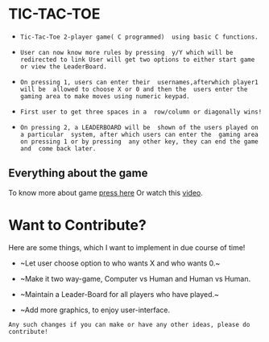 # TIC-TAC-TOE
- `Tic-Tac-Toe 2-player game( C programmed) 
using basic C functions.`

- `User can now know more rules by pressing 
y/Y which will be redirected to link
User will get two options to either start
 game or view the LeaderBoard.`

- `On pressing 1, users can enter their 
usernames,afterwhich player1 will be 
allowed to choose X or 0 and then the 
users enter the gaming area to make moves
 using numeric keypad.`

- `First user to get three spaces in a 
row/column or diagonally wins!`

- `On pressing 2, a LEADERBOARD will be 
shown of the users played on a particular 
system, after which users can enter the 
gaming area on pressing 1 or by pressing 
any other key, they can end the game and 
come back later.`

## Everything about the game
To know more about game [press here](https://www.wikihow.com/Play-Tic-Tac-Toe)
Or watch this [video](https://youtu.be/5SdW0_wTX5c).
# Want to Contribute?
Here are some things, which I want to implement in due course of time!

- ~Let user choose option to who wants X and who wants 0.~

- ~Make it two way-game, Computer vs Human and Human vs Human.

- ~Maintain a Leader-Board for all players who have played.~

- ~Add more graphics, to enjoy user-interface.

`Any such changes if you can make or have any other ideas, please do contribute!`
